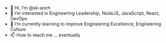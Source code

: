 - 👋 Hi, I’m @sk-anch
- 👀 I’m interested in Engineering Leadership, NodeJS, JavaScript, React, DevOps
- 🌱 I’m currently learning to improve Engineering Excellence, Engineering Culture
- 📫 How to reach me ... eventually

<!---
sk-anch/sk-anch is a ✨ special ✨ repository because its `README.md` (this file) appears on your GitHub profile.
You can click the Preview link to take a look at your changes.
--->
